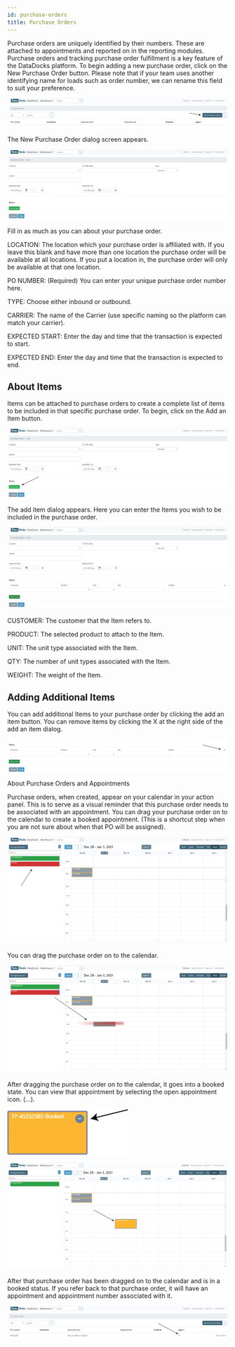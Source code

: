 ```yaml
---
id: purchase-orders
title: Purchase Orders
---
```


Purchase orders are uniquely identified by their numbers. These are attached to appointments and reported on in the reporting modules. Purchase orders and tracking purchase order fulfillment is a key feature of the DataDocks platform. To begin adding a new purchase order, click on the New Purchase Order button. Please note that if your team uses another identifying name for loads such as order number, we can rename this field to suit your preference.

![Main View](/img/docs/advanced/purchase-orders/main.jpg)

The New Purchase Order dialog screen appears. 

![New Purchase Order](/img/docs/advanced/purchase-orders/new-po-dialog.jpg)

Fill in as much as you can about your purchase order. 

LOCATION: The location which your purchase order is affiliated with. If you leave this blank and have more than one location the purchase order will be available at all locations. If you put a location in, the purchase order will only be available at that one location.

PO NUMBER: (Required) You can enter your unique purchase order number here. 

TYPE: Choose either inbound or outbound.

CARRIER: The name of the Carrier (use specific naming so the platform can match your carrier).

EXPECTED START: Enter the day and time that the transaction is expected to start. 

EXPECTED END: Enter the day and time that the transaction is expected to end.

## About Items

Items can be attached to purchase orders to create a complete list of items to be included in that specific purchase order. To begin, click on the Add an Item button. 

![Add an Item](/img/docs/advanced/purchase-orders/add-item.jpg)

The add item dialog appears. Here you can enter the Items you wish to be included in the purchase order. 

![Add Item Dialog Screen](/img/docs/advanced/purchase-orders/add-new-item-dialog.jpg)

CUSTOMER: The customer that the Item refers to.

PRODUCT: The selected product to attach to the Item.

UNIT: The unit type associated with the Item.

QTY: The number of unit types associated with the Item.

WEIGHT: The weight of the Item.

## Adding Additional Items

You can add additional Items to your purchase order by clicking the add an item button. You can remove items by clicking the X at the right side of the add an item dialog.  

![Remove Item](/img/docs/advanced/purchase-orders/remove-item.jpg)

About Purchase Orders and Appointments

Purchase orders, when created, appear on your calendar in your action panel. This is to serve as a visual reminder that this purchase order needs to be associated with an appointment. You can drag your purchase order on to the calendar to create a booked appointment. (This is a shortcut step when you are not sure about when that PO will be assigned).

![Calendar View](/img/docs/advanced/purchase-orders/cal-view.jpg)

You can drag the purchase order on to the calendar.

![Drag and Drop PO](/img/docs/advanced/purchase-orders/drag-po.jpg)

After dragging the purchase order on to the calendar, it goes into a booked state. You can view that appointment by selecting the open appointment icon. (…). 

![Edit Booked Appointment](/img/docs/advanced/purchase-orders/edit-booked-appt-small-box.jpg)

![Edit Appointment](/img/docs/advanced/purchase-orders/edit-appt.jpg)

After that purchase order has been dragged on to the calendar and is in a booked status. If you refer back to that purchase order, it will have an appointment and appointment number associated with it. 

![Purchase Orders Number](/img/docs/advanced/purchase-orders/appt-assoc-number.jpg)












